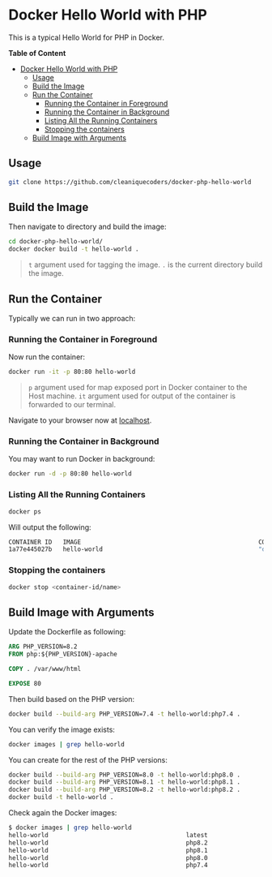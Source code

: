# Docker Hello World with PHP

This is a typical Hello World for PHP in Docker.

**Table of Content**

- [Docker Hello World with PHP](#docker-hello-world-with-php)
  - [Usage](#usage)
  - [Build the Image](#build-the-image)
  - [Run the Container](#run-the-container)
    - [Running the Container in Foreground](#running-the-container-in-foreground)
    - [Running the Container in Background](#running-the-container-in-background)
    - [Listing All the Running Containers](#listing-all-the-running-containers)
    - [Stopping the containers](#stopping-the-containers)
  - [Build Image with Arguments](#build-image-with-arguments)

## Usage

```bash
git clone https://github.com/cleaniquecoders/docker-php-hello-world
```

## Build the Image

Then navigate to directory and build the image:

```bash
cd docker-php-hello-world/
docker docker build -t hello-world .
```

> `t` argument used for tagging the image.
> `.` is the current directory build the image.

## Run the Container

Typically we can run in two approach:

### Running the Container in Foreground

Now run the container:

```bash
docker run -it -p 80:80 hello-world
```

> `p` argument used for map exposed port in Docker container to the Host machine.
> `it` argument used for output of the container is forwarded to our terminal.

Navigate to your browser now at [localhost](http://127.0.0.1).

### Running the Container in Background

You may want to run Docker in background:

```bash
docker run -d -p 80:80 hello-world
```

### Listing All the Running Containers

```bash
docker ps
```

Will output the following:

```bash
CONTAINER ID   IMAGE                                                 COMMAND                  CREATED          STATUS                PORTS                                                            NAMES
1a77e445027b   hello-world                                           "docker-php-entrypoi…"   56 seconds ago   Up 55 seconds         0.0.0.0:80->80/tcp                                               angry_taussig
```

### Stopping the containers

```bash
docker stop <container-id/name>
```

## Build Image with Arguments

Update the Dockerfile as following:

```dockerfile
ARG PHP_VERSION=8.2
FROM php:${PHP_VERSION}-apache

COPY . /var/www/html

EXPOSE 80
```

Then build based on the PHP version:

```bash
docker build --build-arg PHP_VERSION=7.4 -t hello-world:php7.4 .
```

You can verify the image exists:

```bash
docker images | grep hello-world
```

You can create for the rest of the PHP versions:

```bash
docker build --build-arg PHP_VERSION=8.0 -t hello-world:php8.0 .
docker build --build-arg PHP_VERSION=8.1 -t hello-world:php8.1 .
docker build --build-arg PHP_VERSION=8.2 -t hello-world:php8.2 .
docker build -t hello-world .
```

Check again the Docker images:

```bash
$ docker images | grep hello-world
hello-world                                      latest                         b061b7b40c71   37 seconds ago   513MB
hello-world                                      php8.2                         b061b7b40c71   37 seconds ago   513MB
hello-world                                      php8.1                         6fc6b148bfee   38 seconds ago   512MB
hello-world                                      php8.0                         f6a65a5c2d51   39 seconds ago   426MB
hello-world                                      php7.4                         fd9896b50cbd   40 seconds ago   422MB
```

